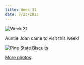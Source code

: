 ```yaml
---
title: Week 31
date: 7/23/2013
---
```


![Week 31](https://lh4.googleusercontent.com/-DcN-tPQFR-8/Ue9mvH7iycI/AAAAAAAAN0A/9_64ugLNG3E/w715-h716-no/Zeek+Week+31+Graphic.jpg)

Auntie Joan came to visit this week!

![Pine State Biscuits](https://lh6.googleusercontent.com/-AH3KeIl3wf4/Ue9nOk-yh7I/AAAAAAAAN0Y/toCll9n7nU8/w955-h716-no/P1030793.JPG)

[More photos](https://plus.google.com/photos/109995794392976695103/albums/5904050582621230961).
